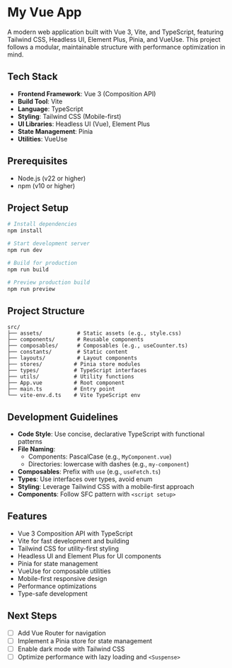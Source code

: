 # My Vue App

A modern web application built with Vue 3, Vite, and TypeScript, featuring Tailwind CSS, Headless UI, Element Plus, Pinia, and VueUse. This project follows a modular, maintainable structure with performance optimization in mind.

## Tech Stack

- **Frontend Framework**: Vue 3 (Composition API)
- **Build Tool**: Vite
- **Language**: TypeScript
- **Styling**: Tailwind CSS (Mobile-first)
- **UI Libraries**: Headless UI (Vue), Element Plus
- **State Management**: Pinia
- **Utilities**: VueUse

## Prerequisites

- Node.js (v22 or higher)
- npm (v10 or higher)

## Project Setup

```bash
# Install dependencies
npm install

# Start development server
npm run dev

# Build for production
npm run build

# Preview production build
npm run preview
```

## Project Structure

```
src/
├── assets/           # Static assets (e.g., style.css)
├── components/       # Reusable components
├── composables/      # Composables (e.g., useCounter.ts)
├── constants/        # Static content
├── layouts/          # Layout components
├── stores/          # Pinia store modules
├── types/           # TypeScript interfaces
├── utils/           # Utility functions
├── App.vue          # Root component
├── main.ts          # Entry point
└── vite-env.d.ts    # Vite TypeScript env
```

## Development Guidelines

- **Code Style**: Use concise, declarative TypeScript with functional patterns
- **File Naming**:
  - Components: PascalCase (e.g., `MyComponent.vue`)
  - Directories: lowercase with dashes (e.g., `my-component`)
- **Composables**: Prefix with `use` (e.g., `useFetch.ts`)
- **Types**: Use interfaces over types, avoid enum
- **Styling**: Leverage Tailwind CSS with a mobile-first approach
- **Components**: Follow SFC pattern with `<script setup>`

## Features

- Vue 3 Composition API with TypeScript
- Vite for fast development and building
- Tailwind CSS for utility-first styling
- Headless UI and Element Plus for UI components
- Pinia for state management
- VueUse for composable utilities
- Mobile-first responsive design
- Performance optimizations
- Type-safe development

## Next Steps

- [ ] Add Vue Router for navigation
- [ ] Implement a Pinia store for state management
- [ ] Enable dark mode with Tailwind CSS
- [ ] Optimize performance with lazy loading and `<Suspense>`
